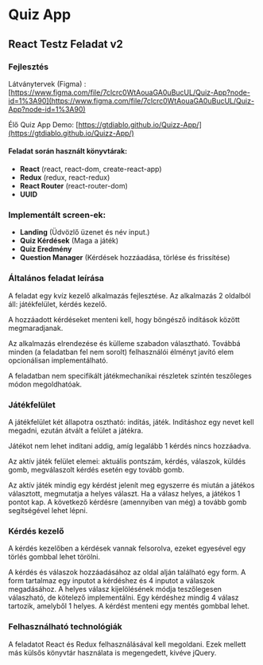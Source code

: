 # Quiz App
## React Testz Feladat v2

### Fejlesztés

Látványtervek (Figma) : [https://www.figma.com/file/7clcrc0WtAouaGA0uBucUL/Quiz-App?node-id=1%3A90](https://www.figma.com/file/7clcrc0WtAouaGA0uBucUL/Quiz-App?node-id=1%3A90)

Élő Quiz App Demo: [https://gtdiablo.github.io/Quizz-App/](https://gtdiablo.github.io/Quizz-App/)

#### Feladat során használt könyvtárak:
- **React** (react, react-dom, create-react-app)
- **Redux** (redux, react-redux)
- **React Router** (react-router-dom)
- **UUID**

### Implementált screen-ek:
- **Landing** (Üdvözlő üzenet és név input.)
- **Quiz Kérdések** (Maga a játék)
- **Quiz Eredmény**
- **Question Manager** (Kérdések hozzáadása, törlése és frissítése)


### Általános feladat leírása

A feladat egy kvíz kezelő alkalmazás fejlesztése.
Az alkalmazás 2 oldalból áll: játékfelület, kérdés kezelő.

A hozzáadott kérdéseket menteni kell, hogy böngésző indítások között megmaradjanak.

Az alkalmazás elrendezése és külleme szabadon választható. Továbbá minden (a feladatban fel
nem sorolt) felhasználói élményt javító elem opcionálisan implementálható.

A feladatban nem specifikált játékmechanikai részletek szintén teszőleges módon megoldhatóak.

### Játékfelület

A játékfelület két állapotra osztható: indítás, játék.
Indításhoz egy nevet kell megadni, ezután átvált a felület a játékra.

Játékot nem lehet indítani addig, amíg legalább 1 kérdés nincs hozzáadva.

Az aktív játék felület elemei: aktuális pontszám, kérdés, válaszok, küldés gomb, megválaszolt
kérdés esetén egy tovább gomb.

Az aktív játék mindig egy kérdést jelenít meg egyszerre és miután a játékos választott,
megmutatja a helyes választ. Ha a válasz helyes, a játékos 1 pontot kap. A következő kérdésre
(amennyiben van még) a tovább gomb segítségével lehet lépni.

### Kérdés kezelő

A kérdés kezelőben a kérdések vannak felsorolva, ezeket egyesével egy törlés gombbal lehet
törölni.

A kérdés és válaszok hozzáadásához az oldal alján található egy form. A form tartalmaz egy
inputot a kérdéshez és 4 inputot a válaszok megadásához. A helyes válasz kijelölésének módja
teszőlegesen válaszható, de kötelező implementálni. Egy kérdéshez mindig 4 válasz tartozik,
amelyből 1 helyes. A kérdést menteni egy mentés gombbal lehet.

### Felhasználható technológiák

A feladatot React és Redux felhasználásával kell megoldani. Ezek mellett más külsős könyvtár
használata is megengedett, kivéve jQuery.
